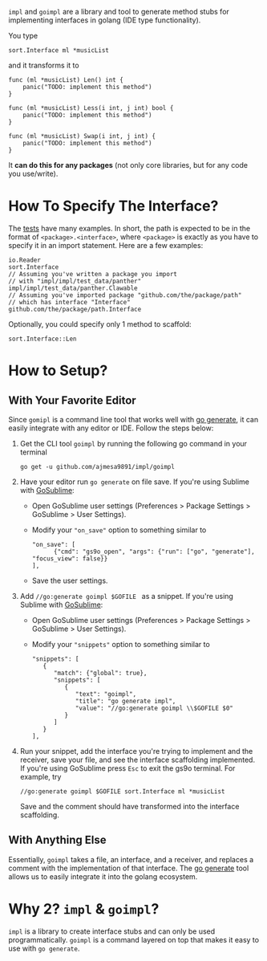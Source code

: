 `impl` and `goimpl` are a library and tool to generate method stubs for implementing interfaces in golang (IDE type functionality).

You type

`sort.Interface ml *musicList`

and it transforms it to 

```
func (ml *musicList) Len() int {
	panic("TODO: implement this method")
}

func (ml *musicList) Less(i int, j int) bool {
	panic("TODO: implement this method")
}

func (ml *musicList) Swap(i int, j int) {
	panic("TODO: implement this method")
}
```

It **can do this for any packages** (not only core libraries, but for any code you use/write).

# How To Specify The Interface?
The [tests](https://github.com/ajmesa9891/impl/blob/master/impl/impl_test.go) have many examples. In short, the path is expected to be in the format of  `<package>.<interface>`, where  `<package>` is exactly as you have to specify it in an import statement. Here are a few examples: 

```
io.Reader
sort.Interface
// Assuming you've written a package you import 
// with "impl/impl/test_data/panther"
impl/impl/test_data/panther.Clawable
// Assuming you've imported package "github.com/the/package/path"
// which has interface "Interface"
github.com/the/package/path.Interface
```

Optionally, you could specify only 1 method to scaffold:

```
sort.Interface::Len
```

# How to Setup?

## With Your Favorite Editor
Since `gomipl` is a command line tool that works well with [go generate](https://blog.golang.org/generate), it can easily integrate with any editor or IDE. Follow the steps below:
1. Get the CLI tool `goimpl` by running the following go command in your terminal

   `go get -u github.com/ajmesa9891/impl/goimpl`

2. Have your editor run `go generate` on file save. If you're using Sublime with [GoSublime](https://github.com/DisposaBoy/GoSublime):
   * Open GoSublime user settings (Preferences > Package Settings > GoSublime > User Settings).
   * Modify your `"on_save"` option to something similar to 

      ```
      "on_save": [
            {"cmd": "gs9o_open", "args": {"run": ["go", "generate"], "focus_view": false}}
      ],
      ```
   * Save the user settings.
3. Add `//go:generate goimpl $GOFILE ` as a snippet. If you're using Sublime with [GoSublime](https://github.com/DisposaBoy/GoSublime):
   * Open GoSublime user settings (Preferences > Package Settings > GoSublime > User Settings).
   * Modify your `"snippets"` option to something similar to 

      ```
      "snippets": [
         {
            "match": {"global": true},
            "snippets": [
               {
                  "text": "goimpl",
                  "title": "go generate impl",
                  "value": "//go:generate goimpl \\$GOFILE $0"
               }
            ]
         }
      ],
      ```
4. Run your snippet, add the interface you're trying to implement and the receiver, save your file, and see the interface scaffolding implemented. If you're using GoSublime press `Esc` to exit the gs9o terminal. For example, try 

   `//go:generate goimpl $GOFILE sort.Interface ml *musicList`

   Save and the comment should have transformed into the interface scaffolding.

## With Anything Else
Essentially, `goimpl` takes a file, an interface, and a receiver, and replaces a comment with the implementation of that interface. The [go generate](https://blog.golang.org/generate) tool allows us to easily integrate it into the golang ecosystem.

# Why 2? `impl` & `goimpl`?
`impl` is a library to create interface stubs and can only be used programmatically. `goimpl` is a command layered on top that makes it easy to use with `go generate`.
